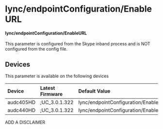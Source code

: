 ﻿---
description: lync/endpointConfiguration/EnableURL
search:
    keywords: ['lync','endpointConfiguration','EnableURL']
---

# lync/endpointConfiguration/EnableURL

#### lync/endpointConfiguration/EnableURL

This parameter is configured from the Skype inband process and is NOT configured from the config file.



## Devices
This parameter is available on the following devices

| Device | Latest Firmware | Default Value |
|:---|:---|:---|
| audc405HD | ;UC_3.0.1.322 | lync/endpointConfiguration/EnableURL=0 
| audc440HD | ;UC_3.0.1.322 | lync/endpointConfiguration/EnableURL=0 

ADD A DISCLAIMER
